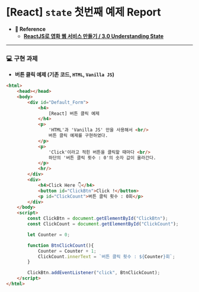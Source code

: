 <!-- React Study - state 1번 예제 Report -->

# \[React\] `state` 첫번째 예제 Report

- **📔 Reference**
    - **[ReactJS로 영화 웹 서비스 만들기 / 3.0 Understanding State](https://nomadcoders.co/react-for-beginners/lobby)**
---

### 💻 구현 과제

- **버튼 클릭 예제 (기존 코드, `HTML`, `Vanilla JS`)**

``` html
<html>
    <head></head>
    <body>
        <div id="Default_Form">
            <h4>
                [React] 버튼 클릭 예제
            </h4>
            <p>
                'HTML'과 'Vanilla JS' 만을 사용해서 <br/>
                버튼 클릭 예제를 구현하였다.
            </p>
            <p>
                'Click'이라고 적힌 버튼을 클릭할 때마다 <br/>
                하단의 '버튼 클릭 횟수 : 0'의 숫자 값이 올라간다.
            </p>
            <hr/>
        </div>
        <div>
            <h4>Click Here 👇</h4>
            <button id="ClickBtn">Click !</button>
            <p id="ClickCount">버튼 클릭 횟수 : 0회</p>
        </div>
    </body>
    <script>
        const ClickBtn = document.getElementById("ClickBtn");
        const ClickCount = document.getElementById("ClickCount");

        let Counter = 0;

        function BtnClickCount(){
            Counter = Counter + 1;
            ClickCount.innerText = `버튼 클릭 횟수 : ${Counter}회`;
        }

        ClickBtn.addEventListener("click", BtnClickCount);
    </script>
</html>
```
